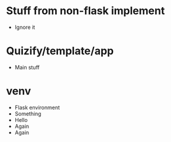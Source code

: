 # Stuff from non-flask implement
- Ignore it

# Quizify/template/app
- Main stuff

# venv
- Flask environment 
- Something
- Hello
- Again
- Again